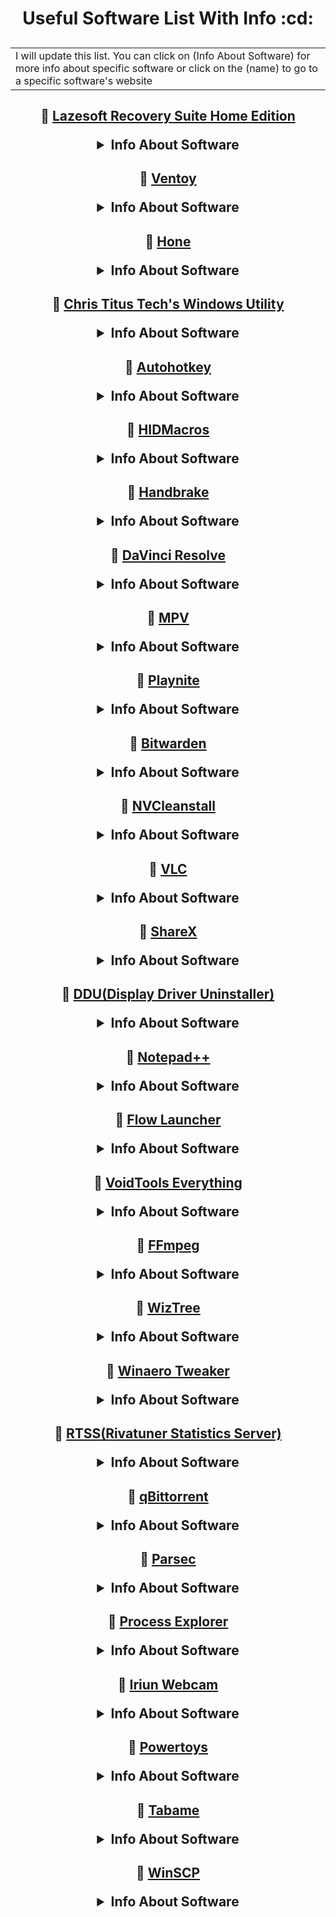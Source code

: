 <h1 align="center">
Useful Software List With Info :cd:
</h1>

<h2 align="center">
<table><tr><td>I will update this list. You can click on (Info About Software) for more info about specific software or click on the (name) to go to a specific software's website</td></tr></table>
</h2>

<h2 align="center">

:link: [Lazesoft Recovery Suite Home Edition](https://www.lazesoft.com/download.html)
<details>
    <summary>Info About Software</summary>
   <h3>You can use this software to reset a windows password if you forgot it and can't log in to your pc </h3>
</details>
</h2>

<h2 align="center">
 
:link: [Ventoy](https://www.ventoy.net/en/index.html)
<details>
    <summary>Info About Software</summary>
   <h3>Is an open source tool to create bootable USB drive for ISO/WIM/IMG/VHD(x)/EFI files.
With ventoy, you don't need to format the disk over and over, you just need to copy the ISO/WIM/IMG/VHD(x)/EFI files to the USB drive and boot them directly.</h3>
</details>
</h2>

<h2 align="center">
 
:link: [Hone](https://hone.gg/)
<details>
    <summary>Info About Software</summary>
   <h3>Hone provides you the tools to achieve ultimate gameplay & boost FPS by rescuing your PC from bloated software</h3>
</details>
</h2>

<h2 align="center">

:link: [Chris Titus Tech's Windows Utility](https://github.com/ChrisTitusTech/winutil)
<details>
    <summary>Info About Software</summary>
   <h3>This Utility is a compilation of Windows tasks. It is meant to streamline installs, debloat with tweaks, troubleshoot with config, and fix Windows updates. I am extremely picky about any contributions to keep this project clean and efficient.</h3>
</details>
</h2>

<h2 align="center">

:link: [Autohotkey](https://www.autohotkey.com/)
<details>
    <summary>Info About Software</summary>
   <h3>AutoHotkey is a free, open-source scripting language for Windows that allows users to easily create small to complex scripts for all kinds of tasks such as: form fillers, auto-clicking, macros, etc.</h3>
</details>
</h2>

<h2 align="center">

:link: [HIDMacros](https://www.hidmacros.eu/download.php)
<details>
    <summary>Info About Software</summary>
   <h3>Software for sending keyboard macros activated from different USB devices it is not maintained anymore but it still works</h3>
</details>
</h2>

<h2 align="center">

:link: [Handbrake](https://handbrake.fr/)
<details>
    <summary>Info About Software</summary>
   <h3>HandBrake is a open-source tool, built by volunteers, for converting video from nearly any format to a selection of modern, widely supported codecs.</h3>
</details>
</h2>

<h2 align="center">

:link: [DaVinci Resolve](https://www.blackmagicdesign.com/products/davinciresolve)
<details>
    <summary>Info About Software</summary>
   <h3>Is a color grading, color correction, visual effects, and audio post-production video editing application for macOS, Windows, and Linux, developed by Blackmagic Design. The free version is very capable</h3>
</details>
</h2>

<h2 align="center">

:link: [MPV](https://mpv.io/)
<details>
    <summary>Info About Software</summary>
   <h3>Is free and open-source media player software based on MPlayer, mplayer2 and FFmpeg. It runs on several operating systems, including Unix-like operating systems and Microsoft Windows, along with having an Android port called mpv-android.</h3>
</details>
</h2>

<h2 align="center">

:link: [Playnite](https://playnite.link/)
<details>
    <summary>Info About Software</summary>
   <h3>Is an open source video game library manager with one simple goal: To provide a unified interface for all of your games.</h3>
</details>
</h2>

<h2 align="center">

:link: [Bitwarden](https://bitwarden.com/)
<details>
    <summary>Info About Software</summary>
   <h3>Is a freemium open-source password management service that stores sensitive information such as website credentials in an encrypted vault. The platform offers a variety of client applications including a web interface, desktop applications, browser extensions, mobile apps, and a command-line interface.</h3>
</details>
</h2>

<h2 align="center">

:link: [NVCleanstall](https://www.techpowerup.com/download/techpowerup-nvcleanstall/)
<details>
    <summary>Info About Software</summary>
   <h3>Lets you customize the NVIDIA GeForce Driver package by removing components that you don't need (or want). This not only keeps things tidy, but also lowers disk usage and memory footprint.
Unlike the NVIDIA custom installation, you can unselect packages like "Stereo 3D Glasses", "USB-C", Notebook Optimizations or Telemetry from the NVIDIA drivers.</h3>
</details>
</h2>

<h2 align="center">

:link: [VLC](https://www.videolan.org/vlc/)
<details>
    <summary>Info About Software</summary>
   <h3>Is a free and open source cross-platform multimedia player and framework that plays most multimedia files as well as DVDs, Audio CDs, VCDs, and various streaming protocols. </h3>
</details>
</h2>

<h2 align="center">

:link: [ShareX](https://getsharex.com/)
<details>
    <summary>Info About Software</summary>
   <h3>Screen capture, file sharing and productivity tool</h3>
</details>
</h2>

<h2 align="center">

:link: [DDU(Display Driver Uninstaller)](https://www.guru3d.com/download/display-driver-uninstaller-download/)
<details>
    <summary>Info About Software</summary>
   <h3>Is a driver removal utility that can help you completely uninstall AMD/NVIDIA/INTEL graphics card drivers and packages from your system, trying to remove all leftovers (including registry keys, folders and files, driver store).</h3>
</details>
</h2>

<h2 align="center">

:link: [Notepad++](https://notepad-plus-plus.org/downloads/)
<details>
    <summary>Info About Software</summary>
   <h3>Is a free and open-source text and source code editor for use with Microsoft Windows. It supports tabbed editing, which allows working with multiple open files in a single window.</h3>
</details>
</h2>

<h2 align="center">

:link: [Flow Launcher](https://www.flowlauncher.com/)
<details>
    <summary>Info About Software</summary>
   <h3>Quick File Search & App Launcher for Windows</h3>
</details>
</h2>

<h2 align="center">

:link: [VoidTools Everything](https://www.voidtools.com/)
<details>
    <summary>Info About Software</summary>
   <h3>Is search engine that locates files and folders by filename instantly for Windows.
       Unlike Windows search "Everything" initially displays every file and folder on your computer (hence the name "Everything").</h3>
</details>
</h2>

<h2 align="center">

:link: [FFmpeg](https://ffmpeg.org/)
<details>
    <summary>Info About Software</summary>
   <h3>Is the leading multimedia framework, able to decode, encode, transcode, mux, demux, stream, filter and play pretty much anything that humans and machines have created. It supports the most obscure ancient formats up to the cutting edge. No matter if they were designed by some standards committee, the community or a corporation. It is also highly portable: FFmpeg compiles, runs, and passes our testing infrastructure FATE across Linux, Mac OS X, Microsoft Windows, the BSDs, Solaris, etc. under a wide variety of build environments, machine architectures, and configurations. </h3>
</details>
</h2>

<h2 align="center">

:link: [WizTree](https://diskanalyzer.com/)
<details>
    <summary>Info About Software</summary>
   <h3>Is a very high speed disk space analyzer utility for Windows. It scans your hard drive and shows you which files and folders are using the most disk space. Your entire hard drive's file system is displayed visually, making it very easy to locate large files and folders. Use the information WizTree provides to quickly locate and remove "space hogs" from your hard drive. </h3>
</details>
</h2>

<h2 align="center">

:link: [Winaero Tweaker](https://winaero.com/winaero-tweaker/)
<details>
    <summary>Info About Software</summary>
   <h3>Is a free app for all versions of Windows that lets you adjust (i.e. tweak) hidden secret settings that Microsoft does not let you adjust from the user interface. In addition, it allows you to add extra value to existing Windows apps and tools with advanced context menus, options, and handy commands. </h3>
</details>
</h2>

<h2 align="center">

:link: [RTSS(Rivatuner Statistics Server)](https://rivatuner.net/)
<details>
    <summary>Info About Software</summary>
   <h3>Is a utility that allows you to monitor and adjust your computer’s performance in various ways. Its functionality extends to tweaking GPU and overclocking settings, optimizing your PC’s power consumption, and enhancing graphics processing capabilities. </h3>
</details>
</h2>

<h2 align="center">

:link: [qBittorrent](https://www.qbittorrent.org/)
<details>
    <summary>Info About Software</summary>
   <h3>Aims to provide an open-source software alternative to µTorrent.
Additionally, qBittorrent runs and provides the same features on all major platforms (FreeBSD, Linux, macOS, OS/2, Windows).</h3>
</details>
</h2>

<h2 align="center">

:link: [Parsec](https://parsec.app/)
<details>
    <summary>Info About Software</summary>
   <h3>Is a proprietary desktop capturing application primarily used for playing games through video streaming. Using Parsec, a user can stream video game footage through an Internet connection, allowing one to run a game on one computer but play it remotely through another device.</h3>
</details>
</h2>

<h2 align="center">

:link: [Process Explorer](https://learn.microsoft.com/en-us/sysinternals/downloads/process-explorer)
<details>
    <summary>Info About Software</summary>
   <h3>Is a freeware task manager and system monitor for Microsoft Windows created by SysInternals, which has been acquired by Microsoft and re-branded as Windows Sysinternals.</h3>
</details>
</h2>

<h2 align="center">

:link: [Iriun Webcam](https://iriun.com/)
<details>
    <summary>Info About Software</summary>
   <h3>Use your phone's camera as a wireless webcam in your PC or Mac.
Install Webcam for Windows, Mac or Linux, download Iriun Webcam app to your mobile phone and start using the phone with your favourite video applications.</h3>
</details>
</h2>

<h2 align="center">

:link: [Powertoys](https://learn.microsoft.com/en-us/windows/powertoys/)
<details>
    <summary>Info About Software</summary>
   <h3>Is a set of freeware system utilities designed for power users developed by Microsoft for use on the Windows operating system. These programs add or change features to maximize productivity or add more customization. PowerToys are available for Windows 95, Windows XP, Windows 10 and Windows 11. </h3>
</details>
</h2>

<h2 align="center">

:link: [Tabame](https://github.com/Far-Se/tabame)
<details>
    <summary>Info About Software</summary>
   <h3>Main purpose of this app is to be a replacement for the Taskbar, but in meanwhile I've added more features that can come in handy sometimes. It's not about the 30px you add on your screen, but to limit distraction that comes from flashes, badges, notifications and other apps Microsoft forcefully tries to push to their users. </h3>
</details>
</h2>

<h2 align="center">

:link: [WinSCP](https://winscp.net/eng/download.php)
<details>
    <summary>Info About Software</summary>
   <h3>Is a free and open-source SSH File Transfer Protocol, File Transfer Protocol, WebDAV, Amazon S3, and secure copy protocol client for Microsoft Windows. Its main function is secure file transfer between a local computer and a remote server. </h3>
</details>
</h2>
